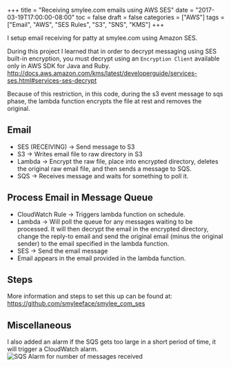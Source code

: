 +++
title = "Receiving smylee.com emails using AWS SES"
date = "2017-03-19T17:00:00-08:00"
toc = false
draft = false
categories = ["AWS"]
tags = ["Email", "AWS", "SES Rules", "S3", "SNS", "KMS"]
+++

I setup email receiving for patty at smylee.com using Amazon SES.

During this project I learned that in order to decrypt messaging using SES built-in encryption, you must decrypt using an `Encryption Client` available only in AWS SDK for Java and Ruby.
http://docs.aws.amazon.com/kms/latest/developerguide/services-ses.html#services-ses-decrypt

Because of this restriction, in this code, during the s3 event message to sqs phase, the lambda function encrypts the file at rest and removes the original.

## Email
- SES (RECEIVING) -> Send message to S3
- S3 -> Writes email file to raw directory in S3
- Lambda -> Encrypt the raw file, place into encrypted directory, deletes the original raw email file, and then sends a message to SQS.
- SQS -> Receives message and waits for something to poll it.

## Process Email in Message Queue
- CloudWatch Rule -> Triggers lambda function on schedule.
- Lambda -> Will poll the queue for any messages waiting to be processed. It will then decrypt the email in the encrypted directory, change the reply-to email and send the original email (minus the original sender) to the email specified in the lambda function.
- SES -> Send the email message
- Email appears in the email provided in the lambda function.

## Steps

More information and steps to set this up can be found at: https://github.com/smyleeface/smylee_com_ses

## Miscellaneous
I also added an alarm if the SQS gets too large in a short period of time, it will trigger a CloudWatch alarm.
<img src="http://cdn.smylee.com/images/2017/03/sqs_alarm_for_emails.png" alt="SQS Alarm for number of messages received" title="SQS Alarm for number of messages received">
